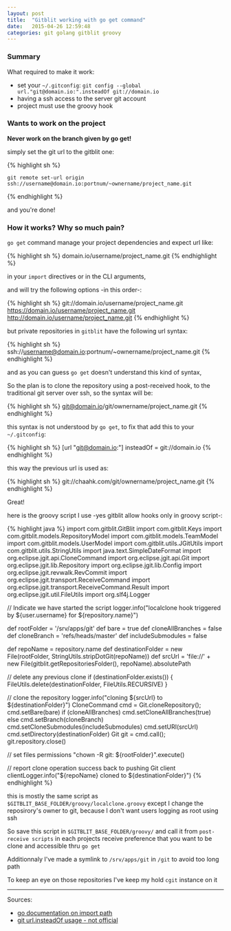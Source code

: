 ```yaml
---
layout: post
title:  "Gitblit working with go get command"
date:   2015-04-26 12:59:48
categories: git golang gitblit groovy
---
```


### Summary

What required to make it work:

- set your `~/.gitconfig`: `git config --global url."git@domain.io:".insteadOf git://domain.io`
- having a ssh access to the server git account
- project must use the groovy hook

### Wants to work on the project

**Never work on the branch given by go get!** 

simply set the git url to the gitblit one:

{% highlight sh %}
```
git remote set-url origin ssh://username@domain.io:portnum/~ownername/project_name.git
```
{% endhighlight %}

and you're done!

### How it works? Why so much pain?

`go get` command manage your project dependencies and expect url like:

{% highlight sh %}
domain.io/username/project_name.git
{% endhighlight %}

in your `import` directives or in the CLI arguments,

and will try the following options -in this order-:

{% highlight sh %}
git://domain.io/username/project_name.git
https://domain.io/username/project_name.git
http://domain.io/username/project_name.git
{% endhighlight %}

but private repositories in `gitblit` have the following url syntax:

{% highlight sh %}
ssh://username@domain.io:portnum/~ownername/project_name.git
{% endhighlight %}

and as you can guess `go get` doesn't understand this kind of syntax,

So the plan is to clone the repository using a post-received hook, to the traditional git server over ssh, so the syntax will be:

{% highlight sh %}
git@domain.io/git/ownername/project_name.git
{% endhighlight %}

this syntax is not understood by `go get`, to fix that add this to your `~/.gitconfig`:

{% highlight sh %}
[url "git@domain.io:"]
    insteadOf = git://domain.io
{% endhighlight %}

this way the previous url is used as:

{% highlight sh %}
git://chaahk.com/git/ownername/project_name.git
{% endhighlight %}

Great!

here is the groovy script I use -yes gitblit allow hooks only in groovy script-:

{% highlight java %}
import com.gitblit.GitBlit
import com.gitblit.Keys
import com.gitblit.models.RepositoryModel
import com.gitblit.models.TeamModel
import com.gitblit.models.UserModel
import com.gitblit.utils.JGitUtils
import com.gitblit.utils.StringUtils
import java.text.SimpleDateFormat
import org.eclipse.jgit.api.CloneCommand
import org.eclipse.jgit.api.Git
import org.eclipse.jgit.lib.Repository
import org.eclipse.jgit.lib.Config
import org.eclipse.jgit.revwalk.RevCommit
import org.eclipse.jgit.transport.ReceiveCommand
import org.eclipse.jgit.transport.ReceiveCommand.Result
import org.eclipse.jgit.util.FileUtils
import org.slf4j.Logger

// Indicate we have started the script
logger.info("localclone hook triggered by ${user.username} for ${repository.name}")

def rootFolder = '/srv/apps/git'
def bare = true
def cloneAllBranches = false
def cloneBranch = 'refs/heads/master'
def includeSubmodules = false

def repoName = repository.name
def destinationFolder = new File(rootFolder, StringUtils.stripDotGit(repoName))
def srcUrl = 'file://' + new File(gitblit.getRepositoriesFolder(), repoName).absolutePath

// delete any previous clone
if (destinationFolder.exists()) {
        FileUtils.delete(destinationFolder, FileUtils.RECURSIVE)
}

// clone the repository
logger.info("cloning ${srcUrl} to ${destinationFolder}")
CloneCommand cmd = Git.cloneRepository();
cmd.setBare(bare)
if (cloneAllBranches)
        cmd.setCloneAllBranches(true)
else
        cmd.setBranch(cloneBranch)
cmd.setCloneSubmodules(includeSubmodules)
cmd.setURI(srcUrl)
cmd.setDirectory(destinationFolder)
Git git = cmd.call();
git.repository.close()

// set files permissions
"chown -R git: ${rootFolder}".execute()

// report clone operation success back to pushing Git client
clientLogger.info("${repoName} cloned to ${destinationFolder}")
{% endhighlight %}

this is mostly the same script as `$GITBLIT_BASE_FOLDER/groovy/localclone.groovy` except I change the reposirory's owner to git, because I don't want users logging as root using ssh

So save this script in `$GITBLIT_BASE_FOLDER/groovy/` and call it from `post-receive scripts` in each projects receive preference that you want to be clone and accessible thru `go get`

Additionnaly I've made a symlink to `/srv/apps/git` in `/git` to avoid too long path

To keep an eye on those repositories I've keep my hold `cgit` instance on it

<hr/>
Sources:

- [go documentation on import path](http://golang.org/cmd/go/#hdr-Remote_import_paths)
- [git url.insteadOf usage - not official](https://coderwall.com/p/sitezg/force-git-to-clone-with-https-instead-of-git-urls)
